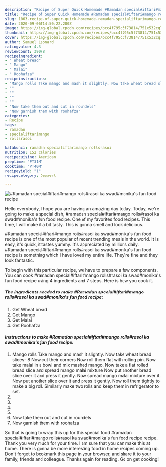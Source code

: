 ```yaml
---
description: "Recipe of Super Quick Homemade #Ramadan special#iftari#mango rolls#rasoi ka swad#monika&amp;#39;s fun food recipe"
title: "Recipe of Super Quick Homemade #Ramadan special#iftari#mango rolls#rasoi ka swad#monika&amp;#39;s fun food recipe"
slug: 1063-recipe-of-super-quick-homemade-ramadan-specialiftarimango-rollsrasoi-ka-swadmonika-and-39-s-fun-food-recipe
date: 2020-09-06T14:50:22.280Z
image: https://img-global.cpcdn.com/recipes/bcc4f795c5f73814/751x532cq70/ramadan-specialiftarimango-rollsrasoi-ka-swadmonikas-fun-food-recipe-recipe-main-photo.jpg
thumbnail: https://img-global.cpcdn.com/recipes/bcc4f795c5f73814/751x532cq70/ramadan-specialiftarimango-rollsrasoi-ka-swadmonikas-fun-food-recipe-recipe-main-photo.jpg
cover: https://img-global.cpcdn.com/recipes/bcc4f795c5f73814/751x532cq70/ramadan-specialiftarimango-rollsrasoi-ka-swadmonikas-fun-food-recipe-recipe-main-photo.jpg
author: Samuel Leonard
ratingvalue: 4.3
reviewcount: 39078
recipeingredient:
- " Wheat bread"
- " Mango"
- " Malai"
- " Roohafza"
recipeinstructions:
- "Mango rolls Take mango and mash it slightly. Now take wheat bread slices- 8 Now cut their corners Now roll them flat with rolling pin. Now take malai in a bowl and mix mashed mango. Now take a flat rolled bread slice and spread mango malai mixture Now put another bread slice over it and press it gently. Now spread mango malai mixture over it. Now put another slice over it and press it gently. Now roll them tightly to make a big roll. Similarly make two rolls and keep them in refrigerator to set."
- ""
- ""
- ""
- ""
- "Now take them out and cut in roundels"
- "Now garnish them with roohafza"
categories:
- Recipe
tags:
- ramadan
- specialiftarimango
- rollsrasoi

katakunci: ramadan specialiftarimango rollsrasoi 
nutrition: 152 calories
recipecuisine: American
preptime: "PT31M"
cooktime: "PT40M"
recipeyield: "1"
recipecategory: Dessert

---
```



![#Ramadan special#iftari#mango rolls#rasoi ka swad#monika&#39;s fun food recipe](https://img-global.cpcdn.com/recipes/bcc4f795c5f73814/751x532cq70/ramadan-specialiftarimango-rollsrasoi-ka-swadmonikas-fun-food-recipe-recipe-main-photo.jpg)

Hello everybody, I hope you are having an amazing day today. Today, we're going to make a special dish, #ramadan special#iftari#mango rolls#rasoi ka swad#monika&#39;s fun food recipe. One of my favorites food recipes. This time, I will make it a bit tasty. This is gonna smell and look delicious.

#Ramadan special#iftari#mango rolls#rasoi ka swad#monika&#39;s fun food recipe is one of the most popular of recent trending meals in the world. It is easy, it's quick, it tastes yummy. It's appreciated by millions daily. #Ramadan special#iftari#mango rolls#rasoi ka swad#monika&#39;s fun food recipe is something which I have loved my entire life. They're fine and they look fantastic.




To begin with this particular recipe, we have to prepare a few components. You can cook #ramadan special#iftari#mango rolls#rasoi ka swad#monika&#39;s fun food recipe using 4 ingredients and 7 steps. Here is how you cook it.

<!--inarticleads1-->

##### The ingredients needed to make #Ramadan special#iftari#mango rolls#rasoi ka swad#monika&#39;s fun food recipe:

1. Get  Wheat bread
1. Get  Mango
1. Get  Malai
1. Get  Roohafza




<!--inarticleads2-->

##### Instructions to make #Ramadan special#iftari#mango rolls#rasoi ka swad#monika&#39;s fun food recipe:

1. Mango rolls Take mango and mash it slightly. Now take wheat bread slices- 8 Now cut their corners Now roll them flat with rolling pin. Now take malai in a bowl and mix mashed mango. Now take a flat rolled bread slice and spread mango malai mixture Now put another bread slice over it and press it gently. Now spread mango malai mixture over it. Now put another slice over it and press it gently. Now roll them tightly to make a big roll. Similarly make two rolls and keep them in refrigerator to set.
1. 
1. 
1. 
1. 
1. Now take them out and cut in roundels
1. Now garnish them with roohafza




So that is going to wrap this up for this special food #ramadan special#iftari#mango rolls#rasoi ka swad#monika&#39;s fun food recipe recipe. Thank you very much for your time. I am sure that you can make this at home. There is gonna be more interesting food in home recipes coming up. Don't forget to bookmark this page in your browser, and share it to your family, friends and colleague. Thanks again for reading. Go on get cooking!
